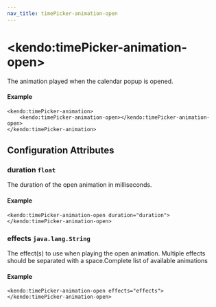 ```yaml
---
nav_title: timePicker-animation-open
---
```


# \<kendo:timePicker-animation-open\>

The animation played when the calendar popup is opened.

#### Example
    <kendo:timePicker-animation>
        <kendo:timePicker-animation-open></kendo:timePicker-animation-open>
    </kendo:timePicker-animation>

## Configuration Attributes

### duration `float`

The duration of the open animation in milliseconds.

#### Example
    <kendo:timePicker-animation-open duration="duration">
    </kendo:timePicker-animation-open>

### effects `java.lang.String`

The effect(s) to use when playing the open animation. Multiple effects should be separated with a space.Complete list of available animations

#### Example
    <kendo:timePicker-animation-open effects="effects">
    </kendo:timePicker-animation-open>

